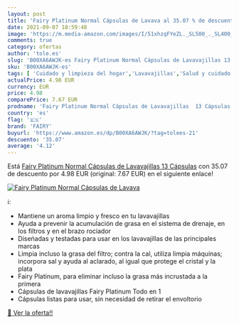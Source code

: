 ```yaml
---
layout: post
title: 'Fairy Platinum Normal Cápsulas de Lavava al 35.07 % de descuento'
date: 2021-09-07 18:59:48
image: 'https://m.media-amazon.com/images/I/51xhzqFYeZL._SL500_._SL400_.jpg'
comments: true
category: ofertas
author: 'tole.es'
slug: 'B00XA6AWJK-es Fairy Platinum Normal Cápsulas de Lavavajillas 13 Cápsulas'
sku: 'B00XA6AWJK-es'
tags: [ 'Cuidado y limpieza del hogar','Lavavajillas','Salud y cuidado personal','fairy', ]
actualPrice: 4.98 EUR
currency: EUR
price: 4.98
comparePrice: 7.67 EUR
prodname: 'Fairy Platinum Normal Cápsulas de Lavavajillas  13 Cápsulas'
country: 'es'
flag: '🇪🇸'
brand: 'FAIRY'
buyurl: 'https://www.amazon.es/dp/B00XA6AWJK/?tag=tolees-21'
descuento: '35.07'
average: '4.12'
---
```


Está [Fairy Platinum Normal Cápsulas de Lavavajillas  13 Cápsulas](https://www.amazon.es/dp/B00XA6AWJK/?tag=tolees-21) con 35.07 de descuento por 4.98 EUR (original: 7.67 EUR) en el siguiente enlace!

[![Fairy Platinum Normal Cápsulas de Lavava](https://m.media-amazon.com/images/I/51xhzqFYeZL._SL500_._SL400_.jpg)](https://www.amazon.es/dp/B00XA6AWJK/?tag=tolees-21)

ℹ️:

- Mantiene un aroma limpio y fresco en tu lavavajillas
- Ayuda a prevenir la acumulación de grasa en el sistema de drenaje, en los filtros y en el brazo rociador
- Diseńadas y testadas para usar en los lavavajillas de las principales marcas
- Limpia incluso la grasa del filtro; contra la cal, utiliza limpia máquinas; incorpora sal y ayuda al aclarado, al igual que protege el cristal y la plata
- Fairy Platinum, para eliminar incluso la grasa más incrustada a la primera
- Cápsulas de lavavajillas Fairy Platinum Todo en 1
- Cápsulas listas para usar, sin necesidad de retirar el envoltorio

[🛒 Ver la oferta!!](https://www.amazon.es/dp/B00XA6AWJK/?tag=tolees-21)
